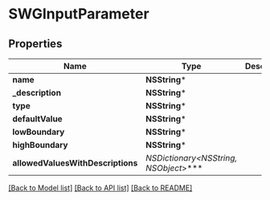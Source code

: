 # SWGInputParameter

## Properties
Name | Type | Description | Notes
------------ | ------------- | ------------- | -------------
**name** | **NSString*** |  | [optional] 
**_description** | **NSString*** |  | [optional] 
**type** | **NSString*** |  | [optional] 
**defaultValue** | **NSString*** |  | [optional] 
**lowBoundary** | **NSString*** |  | [optional] 
**highBoundary** | **NSString*** |  | [optional] 
**allowedValuesWithDescriptions** | **NSDictionary&lt;NSString*, NSObject*&gt;*** |  | [optional] 

[[Back to Model list]](../README.md#documentation-for-models) [[Back to API list]](../README.md#documentation-for-api-endpoints) [[Back to README]](../README.md)


